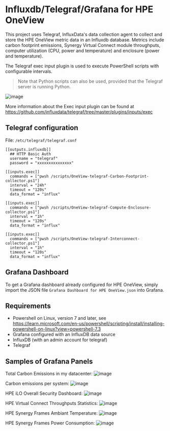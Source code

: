 # Influxdb/Telegraf/Grafana for HPE OneView 

This project uses Telegraf, InfluxData's data collection agent to collect and store the HPE OneView metric data in an Influxdb database. Metrics include carbon footprint emissions, Synergy Virtual Connect module throughputs, computer utilization (CPU, power and temperature) and enclosure (power and temperature). 

The Telegraf exec input plugin is used to execute PowerShell scripts with configurable intervals. 

> Note that Python scripts can also be used, provided that the Telegraf server is running Python.

![image](https://user-images.githubusercontent.com/13134334/204871401-9c350cac-d42d-4704-a02c-22e98e63eff9.png)


More information about the Exec input plugin can be found at https://github.com/influxdata/telegraf/tree/master/plugins/inputs/exec 

## Telegraf configuration 

File: `/etc/telegraf/telegraf.conf`

```
[[outputs.influxdb]]
  ## HTTP Basic Auth
  username = "telegraf"
  password = "xxxxxxxxxxxxxxx"

[[inputs.exec]] 
  commands = ["pwsh /scripts/OneView-telegraf-Carbon-Footprint-collector.ps1"] 
  interval = "24h" 
  timeout = "120s" 
  data_format = "influx"  

[[inputs.exec]] 
  commands = ["pwsh /scripts/OneView-telegraf-Compute-Enclosure-collector.ps1"] 
  interval = "1h" 
  timeout = "120s" 
  data_format = "influx"  

[[inputs.exec]] 
  commands = ["pwsh /scripts/OneView-telegraf-Interconnect-collector.ps1"] 
  interval = "1h" 
  timeout = "120s" 
  data_format = "influx"  
```

## Grafana Dashboard

To get a Grafana dashboard already configured for HPE OneView, simply import the JSON file `Grafana Dashboard for HPE OneView.json` into Grafana.


## Requirements
- Powershell on Linux, version 7 and later, see https://learn.microsoft.com/en-us/powershell/scripting/install/installing-powershell-on-linux?view=powershell-7.3
- Grafana configured with an InfluxDB data source
- InfluxDB (with an admin account for telegraf)
- Telegraf 


## Samples of Grafana Panels

Total Carbon Emissions in my datacenter:
![image](https://user-images.githubusercontent.com/13134334/230053661-da213aa3-0a78-4221-9573-34e8375aa106.png)

Carbon emissions per system:
![image](https://user-images.githubusercontent.com/13134334/230054009-37294fa4-06e3-41cd-9b50-b54d0ba423b8.png)

HPE iLO Overall Security Dashboard:
![image](https://user-images.githubusercontent.com/13134334/230054560-39f50864-2fa5-41ae-9e0c-4a0a6a77375a.png)

HPE Virtual Connect Throughputs Statistics:
![image](https://user-images.githubusercontent.com/13134334/230056818-ad635d85-32eb-437a-90fa-4a3328c0a8c0.png)

HPE Synergy Frames Ambiant Temperature:
![image](https://user-images.githubusercontent.com/13134334/230055820-862d631a-f0d1-44dc-b114-b630df0fcf5d.png)

HPE Synergy Frames Power Consumption:
![image](https://user-images.githubusercontent.com/13134334/230056053-ee9dee86-a0d3-4a67-a5a9-1a0db70fe510.png)
